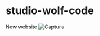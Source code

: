 # studio-wolf-code
New website
![Captura](https://user-images.githubusercontent.com/43302778/81362129-7e8f7580-90b6-11ea-8ebb-8d0a3d1be730.JPG)
